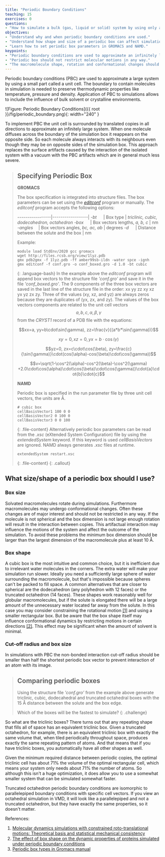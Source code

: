```yaml
---
title: "Periodic Boundary Conditions"
teaching: 15
exercises: 0
questions:
- "How to simulate a bulk (gas, liquid or solid) system by using only a small part?"
objectives:
- "Understand why and when periodic boundary conditions are used."
- "Understand how shape and size of a periodic box can affect simulation."
- "Learn how to set periodic box parameters in GROMACS and NAMD."
keypoints:
- "Periodic boundary conditions are used to approximate an infinitely large system."
- "Periodic box should not restrict molecular motions in any way."
- "The macromolecule shape, rotation and conformational changes should be taken into account in choosing the periodic box parameters."
---
```

Periodic boundary conditions (PBC) are used to approximate a large system by using a small part called a unit cell. The boundary to contain molecules in simulation is needed to preserve thermodynamic properties like temperature, pressure and density. Application of PBC to simulations allows to include the influence of bulk solvent or crystalline environments.

![Figure: Periodic Boundary Conditions]({{ root }}/fig/periodic_boundary.png){: width="240" }

To implement PBC the unit cell is surrounded by translated copies in all directions to approximate an infinitely large system. When one molecule diffuses across the boundary of the simulation box it reappears on the opposite side. So each molecule always interacts with its neighbours even though they may be on opposite sides of the simulation box. This approach replaces the surface artifacts caused by the interaction of the isolated system with a vacuum with the PBC artifacts which are in general much less severe.

> ## Specifying Periodic Box
>  **GROMACS**
>
> The box specification is integrated into structure files. The box parameters can be set using the [*editconf*](http://manual.gromacs.org/archive/5.0/programs/gmx-editconf.html) program or manually. The *editconf* program accepts the following options:
>
>-----------------|------------------|
> *-bt* &emsp;    | Box type            | *triclinic, cubic, dodecahedron, octahedron*
> *-box* &emsp;   | Box vectors lengths, *a, b, c* | nm
> *-angles* &emsp;| Box vectors angles, *bc, ac, ab* | degrees
> *-d* &emsp;     | Distance between the solute and the box | nm
>
>Example:
>~~~
>module load StdEnv/2020 gcc gromacs
>wget http://files.rcsb.org/view/1lyz.pdb
>gmx pdb2gmx -f 1lyz.pdb -ff amber99sb-ildn -water spce -ignh
>gmx editconf -f conf.gro -o conf_boxed.gro -d 1.0 -bt cubic
>~~~
> {: .language-bash}
> In the example above the *editconf* program will append box vectors to the structure file *'conf.gro'* and save it in the file *'conf_boxed.gro'*. The 9 components of the three box vectors are saved in the last line of the structure file in the order: xx yy zz xy xz yx yz zx zy. Three of the values (xy, xz, and yz) are always zeros because they are duplicates of (yx, zx, and zy).  The values of the box vectors components are related to the unit cell vectors $$a,b,c,\alpha,\beta,\gamma$$ from the *CRYST1* record of a PDB file with the equations:
>
>$$xx=a, yy=b\cdot\sin(\gamma), zz=\frac{v}{(a*b*\sin(\gamma))}$$
>
>$$xy=0, xz=0, yx=b\cdot\cos(\gamma)$$
>
>$$yz=0, zx=c\cdot\cos(\beta), zy=\frac{c}{\sin(\gamma)}\cdot(cos(\alpha)-cos(\beta)\cdot\cos(\gamma))$$
>
>$$v=\sqrt{1-\cos^2(\alpha)-cos^2(\beta)-\cos^2(\gamma) +2.0\cdot\cos(\alpha)\cdot\cos(\beta)\cdot\cos(\gamma)}\cdot{a}\cdot{b}\cdot{c}$$
>
> **NAMD**
>
> Periodic box is specified in the run parameter file by three unit cell vectors, the units are <span>&#8491;</span>.
>~~~
> # cubic box
> cellBasisVector1 100 0 0
> cellBasisVector2 0 100 0
> cellBasisVector3 0 0 100
>~~~
>{: .file-content}
> Alternatively periodic box parameters can be read from the *.xsc* (eXtended System Configuration) file by using the *extendedSystem* keyword.  If this keyword is used *cellBasisVectors* are ignored.  NAMD always generates  *.xsc* files at runtime.
>~~~
> extendedSystem restart.xsc
>~~~
>{: .file-content}
{: .callout}

## What size/shape of a periodic box should I use?

### Box size
Solvated macromolecules rotate during simulations. Furthermore macromolecules may undergo conformational changes. Often these changes are of major interest and should not be restricted in any way. If the molecule is not spherical and the box dimension is not large enough rotation will result in the interaction between copies. This artifactual interaction may influence the motions of the system and affect the outcome of the simulation. To avoid these problems the minimum box dimension should be larger than the largest dimension of the macromolecule plus at least 10 <span>&#8491;</span>.

### Box shape
 A cubic box is the most intuitive and common choice, but it is inefficient due to irrelevant water molecules in the corners. The extra water will make your simulation run slower. Ideally you need a sufficiently large sphere of water surrounding the macromolecule, but that's impossible because spheres can't be packed to fill space. A common alternatives that are closer to spherical are the dodecahedron (any polyhedron with 12 faces) or the truncated octahedron (14 faces). These shapes work reasonably well for globular macromolecules, but if the solute is elongated there will be a large amount of the unnecessary water located far away from the solute. In this case you may consider constraining the rotational motion [[1]](https://aip.scitation.org/doi/10.1063/1.480557) and using a smaller rectangular box. But be aware that the box shape itself may influence conformational dynamics by restricting motions in certain directions [[2]](https://onlinelibrary.wiley.com/doi/full/10.1002/jcc.20341). This effect may be significant when the amount of solvent is minimal.

### Cut-off radius and box size
In simulations with PBC the non-bonded interaction cut-off radius should be smaller than half the shortest periodic box vector to prevent interaction of an atom with its image.

>## Comparing periodic boxes
>Using the structure file *'conf.gro'* from the example above generate triclinic, cubic, dodecahedral and truncated octahedral boxes with the 15 <span>&#8491;</span> distance between the solute and the box edge.
>
>Which of the boxes will be the fastest to simulate?
{: .challenge}

So what are the triclinic boxes?  There turns out that any repeating shape that fills all of space  has an equivalent triclinic box. Given a truncated octahedron, for example, there is an equivalent triclinic box with exactly the same volume that, when tiled periodically throughout space, produces exactly the same repeating pattern of atoms.  And that means that if you have triclinic boxes, you automatically have all other shapes as well.

Given the minimum required distance between periodic copies, the optimal triclinic cell has about 71% the volume of the optimal rectangular cell, which means your system only needs about 71% the number of atoms.  So although this isn't a huge optimization, it does allow you to use a somewhat smaller system that can be simulated somewhat faster.

Truncated octahedron periodic boundary conditions are isomorphic to parallelepiped boundary conditions with specific cell vectors. If you view an octahedral simulation in VMD, it will look like a parallelepiped and not a 
truncated octahedron, but they have exactly the same properties, so it doesn't matter. 

References:  
1. [Molecular dynamics simulations with constrained roto-translational motions: Theoretical basis and statistical mechanical consistency](https://aip.scitation.org/doi/10.1063/1.480557) 
2. [The effect of box shape on the dynamic properties of proteins simulated under periodic boundary conditions](https://onlinelibrary.wiley.com/doi/full/10.1002/jcc.20341)
3. [Periodic box types in Gromacs manual](https://manual.gromacs.org/current/reference-manual/algorithms/periodic-boundary-conditions.html?highlight=periodic%20boundary%20conditions)

